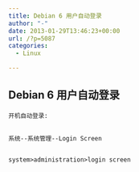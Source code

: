 ```yaml
---
title: Debian 6 用户自动登录
author: "-"
date: 2013-01-29T13:46:23+00:00
url: /?p=5087
categories:
  - Linux

---
```

## Debian 6 用户自动登录



  
    开机自动登录: 
  
  
    系统--系统管理--Login Screen
  
  
    system>administration>login screen
  
  
  
